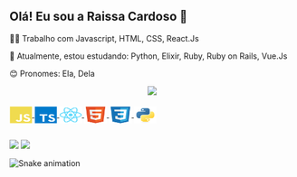 ## Olá! Eu sou a Raissa Cardoso 👋

👩‍💻 Trabalho com Javascript, HTML, CSS, React.Js

📖 Atualmente, estou estudando: Python, Elixir, Ruby, Ruby on Rails, Vue.Js

😊 Pronomes: Ela, Dela


  <div align="center">
    <a href="https://github.com/Raissa-Cardoso">
    <img height="180em" src="https://github-readme-stats.vercel.app/api/top-langs/?username=raissacardoso&layout=compact&langs_count=7&theme=nightowl"/>
  </div>
  
  <div style="display: inline_block"><br>
    <img align="center" alt="Js" height="30" width="40" src="https://raw.githubusercontent.com/devicons/devicon/master/icons/javascript/javascript-plain.svg">
    <img align="center" alt="Ts" height="30" width="40" src="https://raw.githubusercontent.com/devicons/devicon/master/icons/typescript/typescript-plain.svg">
    <img align="center" alt="React" height="30" width="40" src="https://raw.githubusercontent.com/devicons/devicon/master/icons/react/react-original.svg">
    <img align="center" alt="HTML" height="30" width="40" src="https://raw.githubusercontent.com/devicons/devicon/master/icons/html5/html5-original.svg">
    <img align="center" alt="CSS" height="30" width="40" src="https://raw.githubusercontent.com/devicons/devicon/master/icons/css3/css3-original.svg">
    <img align="center" alt="Python" height="30" width="40" src="https://raw.githubusercontent.com/devicons/devicon/master/icons/python/python-original.svg">
  </div>

##
 
<div> 
  <a href = "mailto:raissa_cardoso@yahoo.com.br"><img src="https://img.shields.io/badge/-Yahoo-%23333?style=for-the-badge&logo=yahoo&logoColor=white" target="_blank"></a>
  <a href="https://www.linkedin.com/in/devraissacardoso/" target="_blank"><img src="https://img.shields.io/badge/-LinkedIn-%230077B5?style=for-the-badge&logo=linkedin&logoColor=white" target="_blank"></a> 
 
 ![Snake animation](https://github.com/Raissa-Cardoso/Raissa-Cardoso/blob/output/github-contribution-grid-snake.svg)
 
</div>
